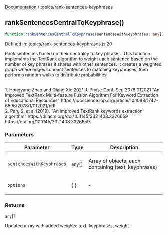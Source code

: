 [Documentation](../modules.md) / topics/rank-sentences-keyphrases

## rankSentencesCentralToKeyphrase()

```ts
function rankSentencesCentralToKeyphrase(sentencesWithKeyphrases: any[], options: object): any[];
```

Defined in: topics/rank-sentences-keyphrases.js:20

Rank sentences based on their centrality to key phrases.
This function implements the TextRank algorithm to weight each sentence
based on the number of key phrases it shares with other sentences.
It creates a weighted graph where edges connect sentences to matching
keyphrases, then performs random walks to distribute probabilities.

<br /> 
1. Hongyang Zhao and Qiang Xie 2021 J. Phys.: Conf. Ser. 2078 012021
   "An Improved TextRank Multi-feature Fusion Algorithm For
   Keyword Extraction of Educational Resources"
   https://iopscience.iop.org/article/10.1088/1742-6596/2078/1/012021/pdf
<br />
2. Pan, S. et al (2019). "An improved TextRank keywords extraction algorithm"
   https://dl.acm.org/doi/10.1145/3321408.3326659
   https://doi.org/10.1145/3321408.3326659

### Parameters

<table>
<thead>
<tr>
<th>Parameter</th>
<th>Type</th>
<th>Description</th>
</tr>
</thead>
<tbody>
<tr>
<td>

`sentencesWithKeyphrases`

</td>
<td>

`any`[]

</td>
<td>

Array of objects, each containing (text, keyphrases)

</td>
</tr>
<tr>
<td>

`options`

</td>
<td>

\{ \}

</td>
<td>

&hyphen;

</td>
</tr>
</tbody>
</table>

### Returns

`any`[]

Updated array with added weights: text, keyphrases, weight
